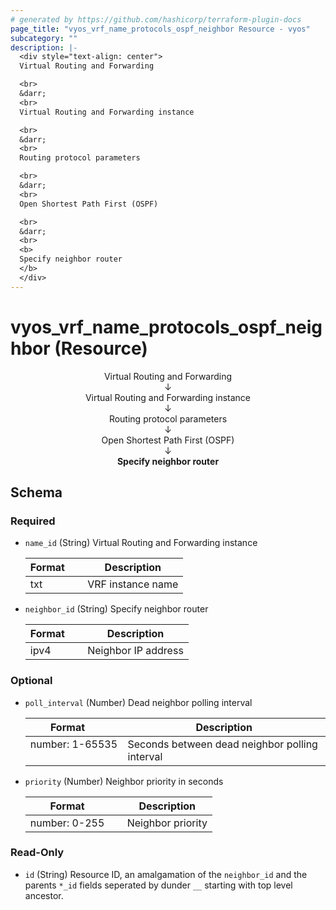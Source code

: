 ```yaml
---
# generated by https://github.com/hashicorp/terraform-plugin-docs
page_title: "vyos_vrf_name_protocols_ospf_neighbor Resource - vyos"
subcategory: ""
description: |-
  <div style="text-align: center">
  Virtual Routing and Forwarding

  <br>
  &darr;
  <br>
  Virtual Routing and Forwarding instance

  <br>
  &darr;
  <br>
  Routing protocol parameters

  <br>
  &darr;
  <br>
  Open Shortest Path First (OSPF)

  <br>
  &darr;
  <br>
  <b>
  Specify neighbor router
  </b>
  </div>
---
```


# vyos_vrf_name_protocols_ospf_neighbor (Resource)

<div style="text-align: center">
Virtual Routing and Forwarding

<br>
&darr;
<br>
Virtual Routing and Forwarding instance

<br>
&darr;
<br>
Routing protocol parameters

<br>
&darr;
<br>
Open Shortest Path First (OSPF)

<br>
&darr;
<br>
<b>
Specify neighbor router
</b>
</div>



<!-- schema generated by tfplugindocs -->
## Schema

### Required

- `name_id` (String) Virtual Routing and Forwarding instance

    |  Format &emsp; | Description  |
    |----------|---------------|
    |  txt  &emsp; |  VRF instance name  |
- `neighbor_id` (String) Specify neighbor router

    |  Format &emsp; | Description  |
    |----------|---------------|
    |  ipv4  &emsp; |  Neighbor IP address  |

### Optional

- `poll_interval` (Number) Dead neighbor polling interval

    |  Format &emsp; | Description  |
    |----------|---------------|
    |  number: 1-65535  &emsp; |  Seconds between dead neighbor polling interval  |
- `priority` (Number) Neighbor priority in seconds

    |  Format &emsp; | Description  |
    |----------|---------------|
    |  number: 0-255  &emsp; |  Neighbor priority  |

### Read-Only

- `id` (String) Resource ID, an amalgamation of the `neighbor_id` and the parents `*_id` fields seperated by dunder `__` starting with top level ancestor.
